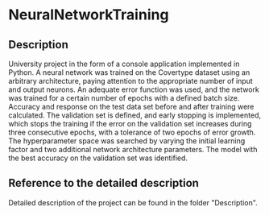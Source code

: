 # NeuralNetworkTraining
## Description
University project in the form of a console application implemented in Python. A neural network was trained on the Covertype dataset using an arbitrary architecture, paying attention to the appropriate number of input and output neurons. An adequate error function was used, and the network was trained for a certain number of epochs with a defined batch size. Accuracy and response on the test data set before and after training were calculated. The validation set is defined, and early stopping is implemented, which stops the training if the error on the validation set increases during three consecutive epochs, with a tolerance of two epochs of error growth.
The hyperparameter space was searched by varying the initial learning factor and two additional network architecture parameters. The model with the best accuracy on the validation set was identified.
## Reference to the detailed description
Detailed description of the project can be found in the folder "Description".